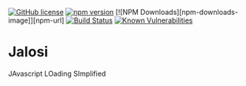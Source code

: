 [![GitHub license](https://img.shields.io/badge/license-MIT-blue.svg)](https://github.com/gardhr/jalosi/blob/master/LICENSE)
[![npm version](https://badge.fury.io/js/jalosi.png)](https://badge.fury.io/js/jalosi)
[![NPM Downloads][npm-downloads-image]][npm-url]
[![Build Status](https://travis-ci.com/gardhr/jalosi.png?branch=master)](https://travis-ci.com/gardhr/jalosi)
[![Known Vulnerabilities](https://snyk.io/test/github/gardhr/jalosi/badge.svg?targetFile=package.json)](https://snyk.io/test/github/gardhr/jalosi?targetFile=package.json)

# Jalosi 

JAvascript LOading SImplified

